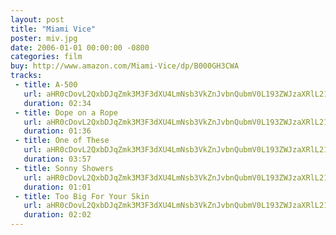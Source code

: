 ```yaml
---
layout: post
title: "Miami Vice"
poster: miv.jpg
date: 2006-01-01 00:00:00 -0800
categories: film
buy: http://www.amazon.com/Miami-Vice/dp/B000GH3CWA
tracks:
 - title: A-500
   url: aHR0cDovL2QxbDJqZmk3M3F3dXU4LmNsb3VkZnJvbnQubmV0L193ZWJzaXRlL21pdi9BLTUwMC5tcDM=
   duration: 02:34
 - title: Dope on a Rope
   url: aHR0cDovL2QxbDJqZmk3M3F3dXU4LmNsb3VkZnJvbnQubmV0L193ZWJzaXRlL21pdi9Eb3BlIG9uIGEgUm9wZS5tcDM=
   duration: 01:36
 - title: One of These
   url: aHR0cDovL2QxbDJqZmk3M3F3dXU4LmNsb3VkZnJvbnQubmV0L193ZWJzaXRlL21pdi9PbmUgb2YgVGhlc2UubXAz
   duration: 03:57
 - title: Sonny Showers
   url: aHR0cDovL2QxbDJqZmk3M3F3dXU4LmNsb3VkZnJvbnQubmV0L193ZWJzaXRlL21pdi9Tb25ueSBTaG93ZXJzLm1wMw==
   duration: 01:01
 - title: Too Big For Your Skin
   url: aHR0cDovL2QxbDJqZmk3M3F3dXU4LmNsb3VkZnJvbnQubmV0L193ZWJzaXRlL21pdi9Ub28gQmlnIEZvciBZb3VyIFNraW4ubXAz
   duration: 02:02
---
```

